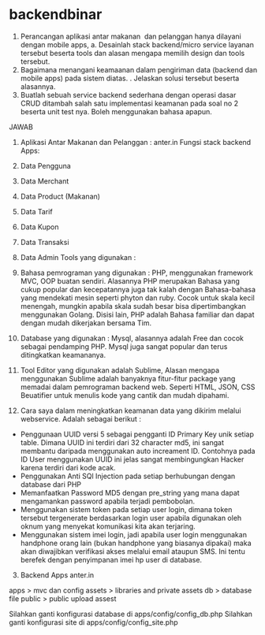 # backendbinar





1.	Perancangan aplikasi antar makanan  dan pelanggan hanya dilayani dengan mobile apps,
a.	Desainlah stack backend/micro service layanan tersebut beserta tools dan alasan mengapa memilih design dan tools tersebut.
2.	Bagaimana menangani keamaanan dalam pengiriman data (backend dan mobile apps) pada sistem diatas.
 .	Jelaskan solusi tersebut beserta alasannya.
3.	Buatlah sebuah service backend sederhana dengan operasi dasar CRUD ditambah salah satu implementasi keamanan pada soal no 2 beserta unit test nya. Boleh menggunakan bahasa apapun.

JAWAB

1.	Aplikasi Antar Makanan dan Pelanggan : anter.in
Fungsi stack backend Apps:
1.	Data Pengguna
2.	Data Merchant 
3.	Data Product (Makanan)
4.	Data Tarif
5.	Data Kupon
6.	Data Transaksi
7.	Data Admin
Tools yang digunakan :
1.	Bahasa pemrograman yang digunakan : PHP, menggunakan framework MVC, OOP buatan sendiri. Alasannya PHP merupakan Bahasa yang cukup popular dan kecepatannya juga tak kalah dengan Bahasa-bahasa yang mendekati mesin seperti phyton dan ruby. Cocok untuk skala kecil menengah, mungkin apabila skala sudah besar bisa dipertimbangkan menggunakan Golang.
Disisi lain, PHP adalah Bahasa familiar dan dapat dengan mudah dikerjakan bersama Tim.
2.	Database yang digunakan : Mysql, alasannya adalah Free dan cocok sebagai pendamping PHP. Mysql juga sangat popular dan terus ditingkatkan keamananya.
3.	Tool Editor yang digunakan adalah Sublime, Alasan mengapa menggunakan Sublime adalah banyaknya fitur-fitur package yang memadai dalam pemrograman backend web. Seperti HTML, JSON, CSS Beuatifier untuk menulis kode yang cantik dan mudah dipahami.





2.	Cara saya dalam meningkatkan keamanan data yang dikirim melalui webservice. Adalah sebagai berikut :
-	Penggunaan UUID versi 5 sebagai pengganti ID Primary Key unik setiap table. Dimana UUID ini terdiri dari 32 character md5, ini sangat membantu daripada menggunakan auto increament ID. Contohnya pada ID User menggunakan UUID ini jelas sangat membingungkan Hacker karena terdiri dari kode acak.
-	Penggunakan Anti SQl Injection pada setiap berhubungan dengan database dari PHP
-	Memanfaatkan Password MD5 dengan pre_string yang mana dapat mengamankan password apabila terjadi pembobolan.
-	Menggunakan sistem token pada setiap user login, dimana token tersebut tergenerate berdasarkan login user apabila digunakan oleh oknum yang menyekat komunikasi kita akan terjaring.
-	Menggunakan sistem imei login, jadi apabila user login menggunakan handphone orang lain (bukan handphone yang biasanya dipakai) maka akan diwajibkan verifikasi akses melalui email ataupun SMS. Ini tentu berefek dengan penyimpanan imei hp user di database.





3.  Backend Apps anter.in

apps > mvc dan config
assets > libraries and private assets
db > database file
public > public upload assest

Silahkan ganti konfigurasi database di apps/config/config_db.php
Silahkan ganti konfigurasi site di apps/config/config_site.php